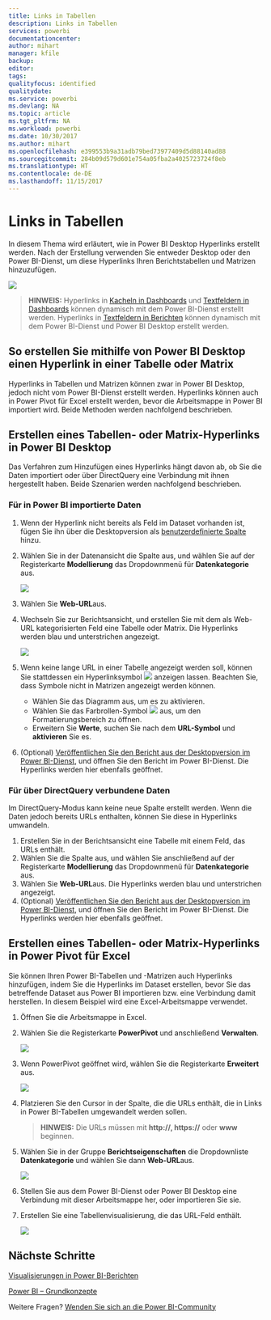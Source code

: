 ```yaml
---
title: Links in Tabellen
description: Links in Tabellen
services: powerbi
documentationcenter: 
author: mihart
manager: kfile
backup: 
editor: 
tags: 
qualityfocus: identified
qualitydate: 
ms.service: powerbi
ms.devlang: NA
ms.topic: article
ms.tgt_pltfrm: NA
ms.workload: powerbi
ms.date: 10/30/2017
ms.author: mihart
ms.openlocfilehash: e399553b9a31adb79bed73977409d5d88140ad88
ms.sourcegitcommit: 284b09d579d601e754a05fba2a4025723724f8eb
ms.translationtype: HT
ms.contentlocale: de-DE
ms.lasthandoff: 11/15/2017
---
```

# <a name="hyperlinks-in-tables"></a>Links in Tabellen
In diesem Thema wird erläutert, wie in Power BI Desktop Hyperlinks erstellt werden. Nach der Erstellung verwenden Sie entweder Desktop oder den Power BI-Dienst, um diese Hyperlinks Ihren Berichtstabellen und Matrizen hinzuzufügen. 

![](media/power-bi-hyperlinks-in-tables/hyperlinkedtable.png)

> **HINWEIS:** Hyperlinks in [Kacheln in Dashboards](service-dashboard-edit-tile.md) und [Textfeldern in Dashboards](service-dashboard-add-widget.md) können dynamisch mit dem Power BI-Dienst erstellt werden. Hyperlinks in [Textfeldern in Berichten](service-add-hyperlink-to-text-box.md) können dynamisch mit dem Power BI-Dienst und Power BI Desktop erstellt werden.
> 
> 

## <a name="to-create-a-hyperlink-in-a-table-or-matrix-using-power-bi-desktop"></a>So erstellen Sie mithilfe von Power BI Desktop einen Hyperlink in einer Tabelle oder Matrix
Hyperlinks in Tabellen und Matrizen können zwar in Power BI Desktop, jedoch nicht vom Power BI-Dienst erstellt werden. Hyperlinks können auch in Power Pivot für Excel erstellt werden, bevor die Arbeitsmappe in Power BI importiert wird. Beide Methoden werden nachfolgend beschrieben.

## <a name="create-a-table-or-matrix-hyperlink-in-power-bi-desktop"></a>Erstellen eines Tabellen- oder Matrix-Hyperlinks in Power BI Desktop
Das Verfahren zum Hinzufügen eines Hyperlinks hängt davon ab, ob Sie die Daten importiert oder über DirectQuery eine Verbindung mit ihnen hergestellt haben. Beide Szenarien werden nachfolgend beschrieben.

### <a name="for-data-imported-into-power-bi"></a>Für in Power BI importierte Daten
1. Wenn der Hyperlink nicht bereits als Feld im Dataset vorhanden ist, fügen Sie ihn über die Desktopversion als [benutzerdefinierte Spalte](desktop-common-query-tasks.md) hinzu.
2. Wählen Sie in der Datenansicht die Spalte aus, und wählen Sie auf der Registerkarte **Modellierung** das Dropdownmenü für **Datenkategorie** aus.
   
    ![](media/power-bi-hyperlinks-in-tables/pbi_data_category.png)
3. Wählen Sie **Web-URL**aus.
4. Wechseln Sie zur Berichtsansicht, und erstellen Sie mit dem als Web-URL kategorisierten Feld eine Tabelle oder Matrix. Die Hyperlinks werden blau und unterstrichen angezeigt.
   
    ![](media/power-bi-hyperlinks-in-tables/power-bi-table-with-hyperlinks2.png)
5. Wenn keine lange URL in einer Tabelle angezeigt werden soll, können Sie stattdessen ein Hyperlinksymbol ![](media/power-bi-hyperlinks-in-tables/power-bi-hyperlink-icon.png) anzeigen lassen. Beachten Sie, dass Symbole nicht in Matrizen angezeigt werden können.
   
   * Wählen Sie das Diagramm aus, um es zu aktivieren.
   * Wählen Sie das Farbrollen-Symbol ![](media/power-bi-hyperlinks-in-tables/power-bi-paintroller.png) aus, um den Formatierungsbereich zu öffnen.
   * Erweitern Sie **Werte**, suchen Sie nach dem **URL-Symbol** und **aktivieren** Sie es.
6. (Optional) [Veröffentlichen Sie den Bericht aus der Desktopversion im Power BI-Dienst](guided-learning/publishingandsharing.yml#step-2), und öffnen Sie den Bericht im Power BI-Dienst. Die Hyperlinks werden hier ebenfalls geöffnet.

### <a name="for-data-connected-with-directquery"></a>Für über DirectQuery verbundene Daten
Im DirectQuery-Modus kann keine neue Spalte erstellt werden.  Wenn die Daten jedoch bereits URLs enthalten, können Sie diese in Hyperlinks umwandeln.

1. Erstellen Sie in der Berichtsansicht eine Tabelle mit einem Feld, das URLs enthält.
2. Wählen Sie die Spalte aus, und wählen Sie anschließend auf der Registerkarte **Modellierung** das Dropdownmenü für **Datenkategorie** aus.
3. Wählen Sie **Web-URL**aus. Die Hyperlinks werden blau und unterstrichen angezeigt.
4. (Optional) [Veröffentlichen Sie den Bericht aus der Desktopversion im Power BI-Dienst](guided-learning/publishingandsharing.yml#step-2), und öffnen Sie den Bericht im Power BI-Dienst. Die Hyperlinks werden hier ebenfalls geöffnet.

## <a name="create-a-table-or-matrix-hyperlink-in-excel-power-pivot"></a>Erstellen eines Tabellen- oder Matrix-Hyperlinks in Power Pivot für Excel
Sie können Ihren Power BI-Tabellen und -Matrizen auch Hyperlinks hinzufügen, indem Sie die Hyperlinks im Dataset erstellen, bevor Sie das betreffende Dataset aus Power BI importieren bzw. eine Verbindung damit herstellen. In diesem Beispiel wird eine Excel-Arbeitsmappe verwendet.

1. Öffnen Sie die Arbeitsmappe in Excel.
2. Wählen Sie die Registerkarte **PowerPivot** und anschließend **Verwalten**.
   
   ![](media/power-bi-hyperlinks-in-tables/createhyperlinkinpowerpivot2.png)
3. Wenn PowerPivot geöffnet wird, wählen Sie die Registerkarte **Erweitert** aus.
   
   ![](media/power-bi-hyperlinks-in-tables/createhyperlinkinpowerpivot3.png)
4. Platzieren Sie den Cursor in der Spalte, die die URLs enthält, die in Links in Power BI-Tabellen umgewandelt werden sollen.
   
   > **HINWEIS:** Die URLs müssen mit **http://, https://** oder **www** beginnen.
   > 
   > 
5. Wählen Sie in der Gruppe **Berichtseigenschaften** die Dropdownliste **Datenkategorie** und wählen Sie dann **Web-URL**aus. 
   
   ![](media/power-bi-hyperlinks-in-tables/createhyperlinksnew.png)
6. Stellen Sie aus dem Power BI-Dienst oder Power BI Desktop eine Verbindung mit dieser Arbeitsmappe her, oder importieren Sie sie.
7. Erstellen Sie eine Tabellenvisualisierung, die das URL-Feld enthält.
   
   ![](media/power-bi-hyperlinks-in-tables/hyperlinksintables.gif)

## <a name="next-steps"></a>Nächste Schritte
[Visualisierungen in Power BI-Berichten](power-bi-report-visualizations.md)

[Power BI – Grundkonzepte](service-basic-concepts.md)

Weitere Fragen? [Wenden Sie sich an die Power BI-Community](http://community.powerbi.com/)

